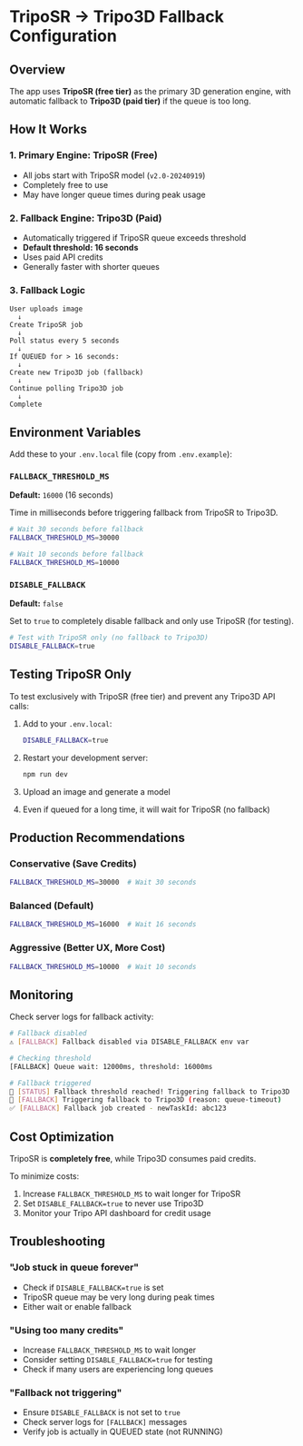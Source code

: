 # TripoSR → Tripo3D Fallback Configuration

## Overview

The app uses **TripoSR (free tier)** as the primary 3D generation engine, with automatic fallback to **Tripo3D (paid tier)** if the queue is too long.

## How It Works

### 1. **Primary Engine: TripoSR (Free)**
- All jobs start with TripoSR model (`v2.0-20240919`)
- Completely free to use
- May have longer queue times during peak usage

### 2. **Fallback Engine: Tripo3D (Paid)**
- Automatically triggered if TripoSR queue exceeds threshold
- **Default threshold: 16 seconds**
- Uses paid API credits
- Generally faster with shorter queues

### 3. **Fallback Logic**
```
User uploads image
  ↓
Create TripoSR job
  ↓
Poll status every 5 seconds
  ↓
If QUEUED for > 16 seconds:
  ↓
Create new Tripo3D job (fallback)
  ↓
Continue polling Tripo3D job
  ↓
Complete
```

## Environment Variables

Add these to your `.env.local` file (copy from `.env.example`):

### `FALLBACK_THRESHOLD_MS`
**Default:** `16000` (16 seconds)

Time in milliseconds before triggering fallback from TripoSR to Tripo3D.

```bash
# Wait 30 seconds before fallback
FALLBACK_THRESHOLD_MS=30000

# Wait 10 seconds before fallback
FALLBACK_THRESHOLD_MS=10000
```

### `DISABLE_FALLBACK`
**Default:** `false`

Set to `true` to completely disable fallback and only use TripoSR (for testing).

```bash
# Test with TripoSR only (no fallback to Tripo3D)
DISABLE_FALLBACK=true
```

## Testing TripoSR Only

To test exclusively with TripoSR (free tier) and prevent any Tripo3D API calls:

1. Add to your `.env.local`:
   ```bash
   DISABLE_FALLBACK=true
   ```

2. Restart your development server:
   ```bash
   npm run dev
   ```

3. Upload an image and generate a model
4. Even if queued for a long time, it will wait for TripoSR (no fallback)

## Production Recommendations

### Conservative (Save Credits)
```bash
FALLBACK_THRESHOLD_MS=30000  # Wait 30 seconds
```

### Balanced (Default)
```bash
FALLBACK_THRESHOLD_MS=16000  # Wait 16 seconds
```

### Aggressive (Better UX, More Cost)
```bash
FALLBACK_THRESHOLD_MS=10000  # Wait 10 seconds
```

## Monitoring

Check server logs for fallback activity:

```bash
# Fallback disabled
⚠️ [FALLBACK] Fallback disabled via DISABLE_FALLBACK env var

# Checking threshold
[FALLBACK] Queue wait: 12000ms, threshold: 16000ms

# Fallback triggered
🚨 [STATUS] Fallback threshold reached! Triggering fallback to Tripo3D
🔄 [FALLBACK] Triggering fallback to Tripo3D (reason: queue-timeout)
✅ [FALLBACK] Fallback job created - newTaskId: abc123
```

## Cost Optimization

TripoSR is **completely free**, while Tripo3D consumes paid credits.

To minimize costs:
1. Increase `FALLBACK_THRESHOLD_MS` to wait longer for TripoSR
2. Set `DISABLE_FALLBACK=true` to never use Tripo3D
3. Monitor your Tripo API dashboard for credit usage

## Troubleshooting

### "Job stuck in queue forever"
- Check if `DISABLE_FALLBACK=true` is set
- TripoSR queue may be very long during peak times
- Either wait or enable fallback

### "Using too many credits"
- Increase `FALLBACK_THRESHOLD_MS` to wait longer
- Consider setting `DISABLE_FALLBACK=true` for testing
- Check if many users are experiencing long queues

### "Fallback not triggering"
- Ensure `DISABLE_FALLBACK` is not set to `true`
- Check server logs for `[FALLBACK]` messages
- Verify job is actually in QUEUED state (not RUNNING)
